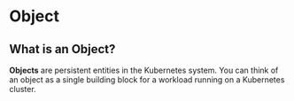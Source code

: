 
# Object

## What is an Object?

**Objects** are persistent entities in the Kubernetes system. 
You can think of an object as a single building block for a workload running on a Kubernetes cluster.
